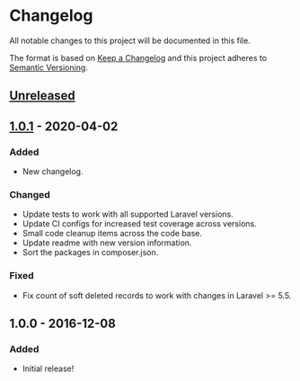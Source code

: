 # Changelog
All notable changes to this project will be documented in this file.

The format is based on [Keep a Changelog](https://keepachangelog.com/en/1.0.0/)
and this project adheres to [Semantic Versioning](https://semver.org/spec/v2.0.0.html).

## [Unreleased]

## [1.0.1] - 2020-04-02
### Added
- New changelog.

### Changed
- Update tests to work with all supported Laravel versions.
- Update CI configs for increased test coverage across versions.
- Small code cleanup items across the code base.
- Update readme with new version information.
- Sort the packages in composer.json.

### Fixed
- Fix count of soft deleted records to work with changes in Laravel >= 5.5.

## 1.0.0 - 2016-12-08
### Added
- Initial release!

[Unreleased]: https://github.com/shiftonelabs/laravel-cascade-deletes/compare/1.0.1...HEAD
[1.0.1]: https://github.com/shiftonelabs/laravel-cascade-deletes/compare/1.0.0...1.0.1
